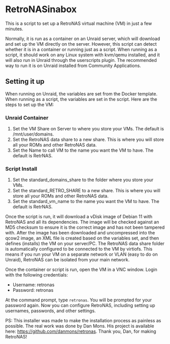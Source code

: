 # RetroNASinabox

This is a script to set up a RetroNAS virtual machine (VM) in just a few minutes. 

Normally, it is run as a container on an Unraid server, which will download and set up the VM directly on the server. However, this script can detect whether it is in a container or running just as a script. When running as a script, it should work on any Linux system with kvm/qemu installed, and it will also run in Unraid through the userscripts plugin. The recommended way to run it is on Unraid installed from Community Applications.

## Setting it up

When running on Unraid, the variables are set from the Docker template. When running as a script, the variables are set in the script. Here are the steps to set up the VM:

### Unraid Container

1. Set the VM Share on Server to where you store your VMs. The default is /mnt/user/domains.
2. Set the RetroNAS data share to a new share. This is where you will store all your ROMs and other RetroNAS data.
3. Set the Name to call VM to the name you want the VM to have. The default is RetrNAS.

### Script Install

1. Set the standard_domains_share to the folder where you store your VMs.
2. Set the standard_RETRO_SHARE to a new share. This is where you will store all your ROMs and other RetroNAS data.
3. Set the standard_vm_name to the name you want the VM to have. The default is RetrNAS.

Once the script is run, it will download a vDisk image of Debian 11 with RetroNAS and all its dependencies. The image will be checked against an MD5 checksum to ensure it is the correct image and has not been tampered with. After the image has been downloaded and uncompressed into the qcow2 image, an XML file is created based on the variables set, and then defines (installs) the VM on your server/PC. The RetroNAS data share folder is automatically configured to be connected to the VM by virtiofs. This means if you run your VM on a separate network or VLAN (easy to do on Unraid), RetroNAS can be isolated from your main network.

Once the container or script is run, open the VM in a VNC window. Login with the following credentials:

- Username: retronas
- Password: retronas

At the command prompt, type `retronas`. You will be prompted for your password again. Now you can configure RetroNAS, including setting up usernames, passwords, and other settings.

PS: This installer was made to make the installation process as painless as possible. The real work was done by Dan Mons. His project is available here: https://github.com/danmons/retronas. Thank you, Dan, for making RetroNAS!

